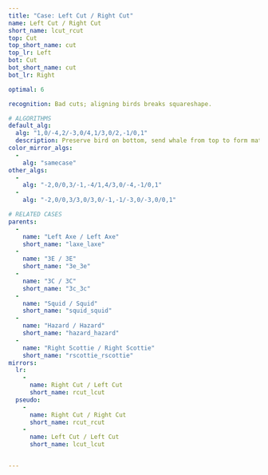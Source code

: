```yaml
---
title: "Case: Left Cut / Right Cut"
name: Left Cut / Right Cut
short_name: lcut_rcut
top: Cut
top_short_name: cut
top_lr: Left
bot: Cut
bot_short_name: cut
bot_lr: Right

optimal: 6

recognition: Bad cuts; aligning birds breaks squareshape.

# ALGORITHMS
default_alg:
  alg: "1,0/-4,2/-3,0/4,1/3,0/2,-1/0,1"
  description: Preserve bird on bottom, send whale from top to form matching axe/axe; doing CO into 3E/3E is also decent.
color_mirror_algs:
  -
    alg: "samecase"
other_algs:
  -
    alg: "-2,0/0,3/-1,-4/1,4/3,0/-4,-1/0,1"
  -
    alg: "-2,0/0,3/3,0/3,0/-1,-1/-3,0/-3,0/0,1"

# RELATED CASES
parents:
  -
    name: "Left Axe / Left Axe"
    short_name: "laxe_laxe"
  -
    name: "3E / 3E"
    short_name: "3e_3e"
  -
    name: "3C / 3C"
    short_name: "3c_3c"
  -
    name: "Squid / Squid"
    short_name: "squid_squid"
  -
    name: "Hazard / Hazard"
    short_name: "hazard_hazard"
  -
    name: "Right Scottie / Right Scottie"
    short_name: "rscottie_rscottie"
mirrors:
  lr:
    -
      name: Right Cut / Left Cut
      short_name: rcut_lcut
  pseudo:
    -
      name: Right Cut / Right Cut
      short_name: rcut_rcut
    -
      name: Left Cut / Left Cut
      short_name: lcut_lcut


---
```


